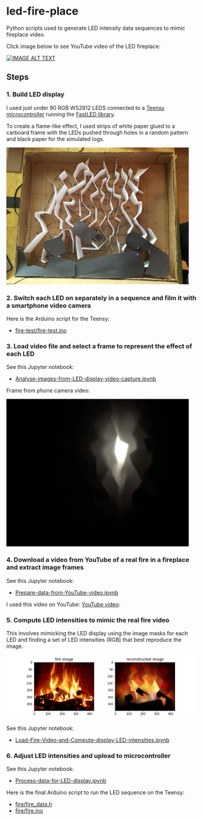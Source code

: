 # led-fire-place
Python scripts used to generate LED intensity data sequences to mimic fireplace video.

Click image below to see YouTube video of the LED fireplace:

[![IMAGE ALT TEXT](http://img.youtube.com/vi/rBeaxTevjns/0.jpg)](https://youtu.be/rBeaxTevjns "Video Title")


## Steps

### 1. Build LED display

I used just under 90 RGB WS2812 LEDS connected to a [Teensy microcontroller](https://www.pjrc.com/teensy/) running the [FastLED library](https://fastled.io).

To create a flame-like effect, I used strips of white paper glued to a carboard frame with the LEDs pushed through holes in a random pattern and black paper for the simulated logs.

<img src="images/led-fireplace-construction-sm.jpg" width=480></img>

### 2. Switch each LED on separately in a sequence and film it with a smartphone video camera

Here is the Arduino script for the Teensy:
 - [fire-test/fire-test.ino](fire-test/fire-test.ino)

### 3. Load video file and select a frame to represent the effect of each LED

See this Jupyter notebook:
- [Analyse-images-from-LED-display-video-capture.ipynb](Analyse-images-from-LED-display-video-capture.ipynb)

Frame from phone camera video:

<img src="images/im_010_adj.png" width=480></img>

### 4. Download a video from YouTube of a real fire in a fireplace and extract image frames

See this Jupyter notebook:
- [Prepare-data-from-YouTube-video.ipynb](Prepare-data-from-YouTube-video.ipynb)

I used this video on YouTube: [YouTube video](https://www.youtube.com/watch?v=L_LUpnjgPso):

### 5. Compute LED intensities to mimic the real fire video

This involves mimicking the LED display using the image masks for each LED and finding a set of LED intensities (RGB) that best reproduce the image.

<img src="images/fig_image_mask_opt.png">


See this Jupyter notebook:
- [Load-Fire-Video-and-Compute-display-LED-intensities.ipynb](Load-Fire-Video-and-Compute-display-LED-intensities.ipynb)


### 6. Adjust LED intensities and upload to microcontroller

See this Jupyter notebook:
- [Process-data-for-LED-display.ipynb](Process-data-for-LED-display.ipynb)

Here is the final Arduino script to run the LED sequence on the Teensy:
 - [fire/fire_data.h](fire/fire_data.h)
 - [fire/fire.ino](fire/fire.ino)

